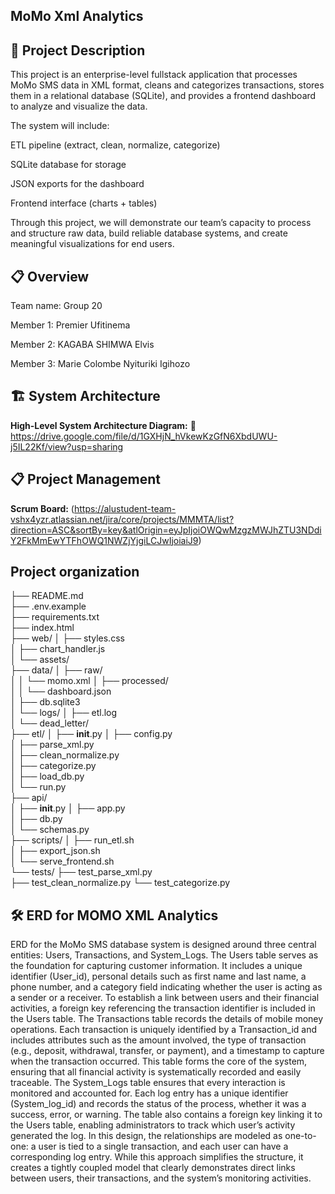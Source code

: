 ## MoMo Xml Analytics

## 📝 Project Description

This project is an enterprise-level fullstack application that processes MoMo SMS data in XML format, cleans and categorizes transactions, stores them in a relational database (SQLite), and provides a frontend dashboard to analyze and visualize the data.

The system will include:

ETL pipeline (extract, clean, normalize, categorize)

SQLite database for storage

JSON exports for the dashboard

Frontend interface (charts + tables)

Through this project, we will demonstrate our team’s capacity to process and structure raw data, build reliable database systems, and create meaningful visualizations for end users.

## 📋 Overview
Team name: Group 20

Member 1: Premier Ufitinema

Member 2: KAGABA SHIMWA Elvis

Member 3: Marie Colombe Nyituriki Igihozo

## 🏗️ System Architecture
**High-Level System Architecture Diagram:**
🔗  https://drive.google.com/file/d/1GXHjN_hVkewKzGfN6XbdUWU-j5IL22Kf/view?usp=sharing

## 📋 Project Management
**Scrum Board:**
(https://alustudent-team-vshx4yzr.atlassian.net/jira/core/projects/MMMTA/list?direction=ASC&sortBy=key&atlOrigin=eyJpIjoiOWQwMzgzMWJhZTU3NDdiY2FkMmEwYTFhOWQ1NWZjYjgiLCJwIjoiaiJ9)

## Project organization
├── README.md                     
├── .env.example                     
├── requirements.txt                  
├── index.html                      
├── web/
│   ├── styles.css                
│   ├── chart_handler.js             
│   └── assets/                     
├── data/
│   ├── raw/                          
│   │   └── momo.xml
│   ├── processed/                   
│   │   └── dashboard.json           
│   ├── db.sqlite3                  
│   └── logs/
│       ├── etl.log                 
│       └── dead_letter/            
├── etl/
│   ├── __init__.py
│   ├── config.py                    
│   ├── parse_xml.py                 
│   ├── clean_normalize.py           
│   ├── categorize.py                
│   ├── load_db.py                 
│   └── run.py                     
├── api/                              
│   ├── __init__.py
│   ├── app.py                        
│   ├── db.py                         
│   └── schemas.py                  
├── scripts/
│   ├── run_etl.sh                    
│   ├── export_json.sh                
│   └── serve_frontend.sh             
└── tests/
    ├── test_parse_xml.py             
    ├── test_clean_normalize.py
    └── test_categorize.py


## 🛠️ ERD for MOMO XML Analytics

ERD for the MoMo SMS database system is designed around three central entities: Users, Transactions, and System_Logs. The Users table serves as the foundation for capturing customer information. It includes a unique identifier (User_id), personal details such as first name and last name, a phone number, and a category field indicating whether the user is acting as a sender or a receiver. To establish a link between users and their financial activities, a foreign key referencing the transaction identifier is included in the Users table. The Transactions table records the details of mobile money operations. Each transaction is uniquely identified by a Transaction_id and includes attributes such as the amount involved, the type of transaction (e.g., deposit, withdrawal, transfer, or payment), and a timestamp to capture when the transaction occurred. This table forms the core of the system, ensuring that all financial activity is systematically recorded and easily traceable. The System_Logs table ensures that every interaction is monitored and accounted for. Each log entry has a unique identifier (System_log_id) and records the status of the process, whether it was a success, error, or warning. The table also contains a foreign key linking it to the Users table, enabling administrators to track which user’s activity generated the log. In this design, the relationships are modeled as one-to-one: a user is tied to a single transaction, and each user can have a corresponding log entry. While this approach simplifies the structure, it creates a tightly coupled model that clearly demonstrates direct links between users, their transactions, and the system’s monitoring activities.